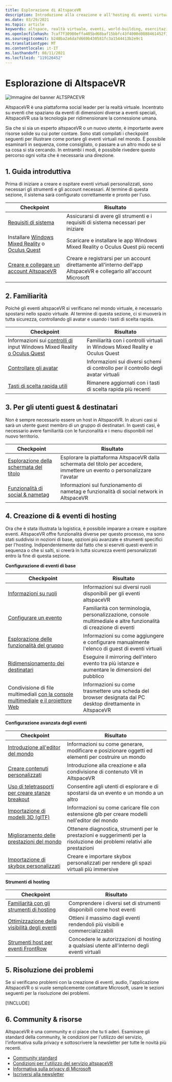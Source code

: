```yaml
---
title: Esplorazione di AltspaceVR
description: Introduzione alla creazione e all'hosting di eventi virtuali nella piattaforma AltspaceVR con il percorso di checkpoint curato.
ms.date: 03/29/2021
ms.topic: article
keywords: altspace, realtà virtuale, eventi, world-building, esercitazioni
ms.openlocfilehash: 7caf7f30980effa405bd68baf15bbfc43f4000d0888461452f36a1445a0b8214
ms.sourcegitcommit: b248ba2a6da7d669b430581fc3a1544413b2e9c1
ms.translationtype: MT
ms.contentlocale: it-IT
ms.lasthandoff: 08/11/2021
ms.locfileid: "119126452"
---
```

# <a name="exploring-altspacevr"></a>Esplorazione di AltspaceVR

![Immagine del banner ALTSPACEVR](images/altspace-vr-banner.png)

AltspaceVR è una piattaforma social leader per la realtà virtuale. Incentrato su eventi che spaziano da eventi di dimensioni diverse a eventi speciali, AltspaceVR usa la tecnologia per ridimensionare la connessione umana.

Sia che si sia un esperto altspaceVR o un nuovo utente, è importante avere risorse solide su cui poter contare. Sono stati compilati i checkpoint seguenti per illustrare come portare gli eventi virtuali nel mondo. È possibile esaminarli in sequenza, come consigliato, o passare a un altro modo se si sa cosa si sta cercando. In entrambi i modi, è possibile rivedere questo percorso ogni volta che è necessaria una direzione.

## <a name="1-getting-started"></a>1. Guida introduttiva

Prima di iniziare a creare e ospitare eventi virtuali personalizzati, sono necessari gli strumenti e gli account necessari. Al termine di questa sezione, il sistema sarà configurato correttamente e pronto per l'uso.

|  Checkpoint  |  Risultato  |
| --- | --- |
| [Requisiti di sistema](getting-started/system-requirements.md) | Assicurarsi di avere gli strumenti e i requisiti di sistema necessari per iniziare |
| Installare [Windows Mixed Reality](getting-started/wmr-installation.md) o [Oculus Quest](getting-started/oculus-installation.md)| Scaricare e installare le app Windows Mixed Reality o Oculus Quest più recenti |
| [Creare e collegare un account AltspaceVR](getting-started/creating-and-linking-accounts.md) | Creare e registrarsi per un account direttamente all'interno dell'app AltspaceVR e collegarlo all'account Microsoft|

## <a name="2-getting-comfortable"></a>2. Familiarità

Poiché gli eventi altspaceVR si verificano nel mondo virtuale, è necessario spostarsi nello spazio virtuale. Al termine di questa sezione, ci si muoverà in tutta sicurezza, controllando gli avatar e usando i tasti di scelta rapida.

|  Checkpoint  |  Risultato  |
| --- | --- |
| Informazioni sui [controlli di](getting-started/wmr-controls.md) input Windows Mixed Reality [o Oculus Quest](getting-started/oculus-controls.md) | Familiarità con i controlli virtuali in Windows Mixed Reality e Oculus Quest |
| [Controllare gli avatar](getting-started/avatar-controls.md) | Informazioni sui diversi schemi di controllo per il controllo degli avatar virtuali |
| [Tasti di scelta rapida utili](getting-started/keyboard-shortcuts.md) | Rimanere aggiornati con i tasti di scelta rapida più recenti |

## <a name="3-for-guests--audiences"></a>3. Per gli utenti guest & destinatari

Non è sempre necessario essere un host in AltspaceVR. In alcuni casi si sarà un utente guest membro di un gruppo di destinatari. In questi casi, è necessario avere familiarità con le funzionalità e i menu disponibili nel nuovo territorio.

|  Checkpoint  |  Risultato  |
| --- | --- |
| [Esplorazione della schermata del titolo](community/exploring-title-screen.md) | Esplorare la piattaforma AltspaceVR dalla schermata del titolo per accedere, immettere un evento o personalizzare l'avatar |
| [Funzionalità di social & nametag](faqs/nametags.md) | Informazioni sul funzionamento di nametag e funzionalità di social network in AltspaceVR |

## <a name="4-creating--hosting-events"></a>4. Creazione di & eventi di hosting

Ora che è stata illustrata la logistica, è possibile imparare a creare e ospitare eventi. AltspaceVR offre funzionalità diverse per questo processo, ma sono stati suddivisi in nozioni di base, opzioni più avanzate e strumenti specifici per l'hosting. Indipendentemente dal fatto che si eserviti questi eventi in sequenza o che si salti, si creerà in tutta sicurezza eventi personalizzati entro la fine di questa sezione.

**Configurazione di eventi di base**

|  Checkpoint  |  Risultato  |
| --- | --- |
| [Informazioni su ruoli](getting-started/roles.md) | Informazioni sui diversi ruoli disponibili per gli eventi altspaceVR |
| [Configurare un evento](tutorials/creating-an-event.md) | Familiarità con terminologia, personalizzazione, console multimediale e altre funzionalità di creazione di eventi |
| [Esplorazione delle funzionalità del gruppo](tutorials/group-features.md) | Informazioni su come aggiungere e configurare manualmente l'elenco di guest di eventi virtuali |
| [Ridimensionamento dei destinatari](faqs/scaling-audiences.md) | Eseguire il mirroring dell'intero evento tra più istanze e aumentare le dimensioni del pubblico |
| Condivisione di file multimediali [con la console multimediale](tutorials/multimedia-console.md) [e il proiettore Web](tutorials/web-projector-streaming.md) | Informazioni su come trasmettere una scheda del browser designata dal PC desktop direttamente in AltspaceVR |

**Configurazione avanzata degli eventi**

|  Checkpoint  |  Risultato  |
| --- | --- |
| [Introduzione all'editor del mondo](world-building/world-editor-getting-started.md) | Informazioni su come generare, modificare e posizionare oggetti ed elementi per costruire un mondo |
| [Creare contenuti personalizzati](community/creating-content.md) | Introduzione alla creazione e alla condivisione di contenuto VR in AltspaceVR |
| [Uso di teletrasporti per creare stanze breakout](tutorials/teleporting.md) | Consentire agli utenti di esplorare e di spostarsi da un evento e un mondo a un altro |
| [Importazione di modelli 3D (glTF)](world-building/importing-models.md) | Informazioni su come caricare file con estensione glb per creare modelli nell'editor del mondo |
| [Miglioramento delle prestazioni del mondo](world-building/improving-performance.md) | Ottenere diagnostica, strumenti per le prestazioni e suggerimenti per la risoluzione dei problemi relativi alle prestazioni |
| [Importazione di skybox personalizzati](world-building/uploading-custom-skyboxes.md) | Creare e importare skybox personalizzati per rendere gli spazi virtuali più immersive |

**Strumenti di hosting**

|  Checkpoint  |  Risultato  |
| --- | --- |
| [Familiarità con gli strumenti di hosting](tutorials/host-tools-overview.md) | Comprendere i diversi set di strumenti disponibili come host eventi |
| [Ottimizzazione della visibilità degli eventi](tutorials/main-events.md) | Ottieni il massimo dagli eventi rendendoli più visibili e commercializzabili |
| [Strumenti host per eventi FrontRow](tutorials/host-tools-for-events.md) | Concedere le autorizzazioni di hosting a qualsiasi utente all'interno degli eventi virtuali |

## <a name="5-troubleshooting"></a>5. Risoluzione dei problemi

Se si verificano problemi con la creazione di eventi, audio, l'applicazione AltspaceVR o si vuole semplicemente contattare Microsoft, usare le sezioni seguenti per la risoluzione dei problemi. 

[!INCLUDE[](includes/troubleshooting.md)]

## <a name="6-community--resources"></a>6. Community & risorse

AltspaceVR è una community e ci piace che tu ti aderi. Esaminare gli standard della community, le condizioni per l'utilizzo del servizio, l'informativa sulla privacy e sottoscrivere la newsletter per tutte le novità più recenti.

* [Community standard](community/community-standards.md)
* [Condizioni per l'utilizzo del servizio altspaceVR](community/terms-of-service.md)
* [Informativa sulla privacy di Microsoft](https://privacy.microsoft.com/privacystatement)
* [Iscriversi alla newsletter](community/newsletter-subscriptions.md)